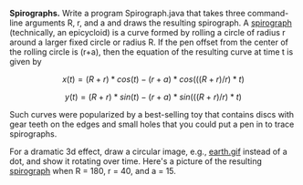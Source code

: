 **Spirographs.** Write a program Spirograph.java that takes three command-line arguments R, r, and a and draws the resulting spirograph. A [spirograph](https://en.wikipedia.org/wiki/Spirograph) (technically, an epicycloid) is a curve formed by rolling a circle of radius r around a larger fixed circle or radius R. If the pen offset from the center of the rolling circle is (r+a), then the equation of the resulting curve at time t is given by

$$ x(t) = (R+r)*cos(t) - (r+a)*cos(((R+r)/r)*t) $$

$$ y(t) = (R+r)*sin(t) - (r+a)*sin(((R+r)/r)*t) $$

Such curves were popularized by a best-selling toy that contains discs with gear teeth on the edges and small holes that you could put a pen in to trace spirographs.

For a dramatic 3d effect, draw a circular image, e.g., [earth.gif](https://introcs.cs.princeton.edu/java/15inout/earth.gif) instead of a dot, and show it rotating over time. Here's a picture of the resulting [spirograph](https://introcs.cs.princeton.edu/java/15inout/images/spirograph.png) when R = 180, r = 40, and a = 15.
